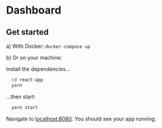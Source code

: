 # Dashboard

## Get started

a) With Docker: `docker-compose up`

b) Or on your machine:

Install the dependencies...

```bash
  cd react-app
  yarn
```

...then start:

```bash
  yarn start
```

Navigate to [localhost:8080](http://localhost:8080). You should see your app running.
